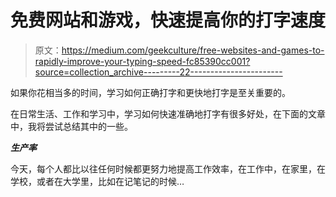 # 免费网站和游戏，快速提高你的打字速度

> 原文：<https://medium.com/geekculture/free-websites-and-games-to-rapidly-improve-your-typing-speed-fc85390cc001?source=collection_archive---------22----------------------->

如果你花相当多的时间，学习如何正确打字和更快地打字是至关重要的。

在日常生活、工作和学习中，学习如何快速准确地打字有很多好处，在下面的文章中，我将尝试总结其中的一些。

***生产率***

今天，每个人都比以往任何时候都更努力地提高工作效率，在工作中，在家里，在学校，或者在大学里，比如在记笔记的时候…